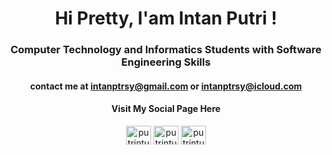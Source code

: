 <h1 align="center">Hi Pretty, I'am Intan Putri !</h1>
<h3 align="center">Computer Technology and Informatics Students with Software Engineering Skills</h3>

<h4 align="center">
contact me at <a href="intanptrsy@gmail.com">intanptrsy@gmail.com</a> or <a href="intanptrsy@icloud.com">intanptrsy@icloud.com</a>
</h4>

<h4 align="center">Visit My Social Page Here</h4>
<p align="center">
<a href="https://linkedin.com/in/putrintun" target="blank"><img align="center" src="https://raw.githubusercontent.com/rahuldkjain/github-profile-readme-generator/master/src/images/icons/Social/linked-in-alt.svg" alt="putrintun" height="30" width="40" /></a>
<a href="https://instagram.com/putrintun" target="blank"><img align="center" src="https://raw.githubusercontent.com/rahuldkjain/github-profile-readme-generator/master/src/images/icons/Social/instagram.svg" alt="putrintun" height="30" width="40" /></a>
<a href="https://github.com/putrintun" target="blank"><img align="center" src="https://raw.githubusercontent.com/rahuldkjain/github-profile-readme-generator/master/src/images/icons/Social/github.svg" alt="putrintun" height="30" width="40" /></a>
</p>
